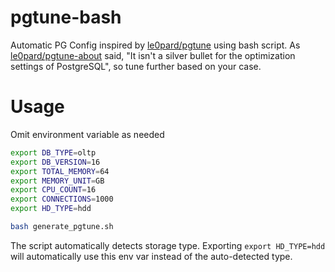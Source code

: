 # pgtune-bash
Automatic PG Config inspired by [le0pard/pgtune](https://github.com/le0pard/pgtune) using bash script. As [le0pard/pgtune-about](https://pgtune.leopard.in.ua/about) said, "It isn't a silver bullet for the optimization settings of PostgreSQL", so tune further based on your case. 

Usage
=====
Omit environment variable as needed
```bash
export DB_TYPE=oltp
export DB_VERSION=16
export TOTAL_MEMORY=64
export MEMORY_UNIT=GB
export CPU_COUNT=16
export CONNECTIONS=1000
export HD_TYPE=hdd

bash generate_pgtune.sh
```

The script automatically detects storage type. Exporting `export HD_TYPE=hdd` will automatically use this env var instead of the auto-detected type.
